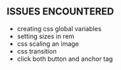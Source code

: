 ## ISSUES ENCOUNTERED

- creating css global variables
- setting sizes in rem
- css scaling an image
- css transition
- click both button and anchor tag
